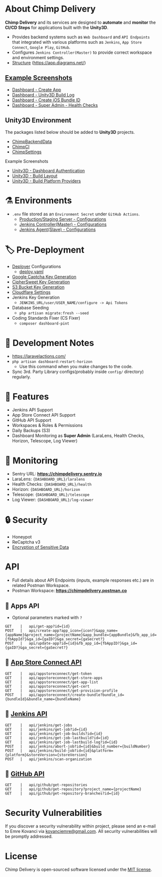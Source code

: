 # About Chimp Delivery
**Chimp Delivery** and its services are designed to **automate** and **monitor** the **CI/CD Steps** for applications built with the **Unity3D**.
- Provides backend systems such as ```Web Dashboard``` and ```API Endpoints``` that integrated with various platforms such as ```Jenkins```, ```App Store Connect```, ```Google Play```, ```GitHub```.
- Configures ```Jenkins Controller(Master)``` to provide correct workspace and environment settings.
- [Structure](https://github.com/ChimpDelivery/ChimpDelivery/blob/master/docs/CI-CD.drawio) (https://app.diagrams.net/)

## [Example Screenshots](https://github.com/ChimpDelivery/ChimpDelivery/tree/master/docs/Screenshots)
- [Dashboard - Create App](https://github.com/ChimpDelivery/ChimpDelivery/blob/master/docs/Screenshots/07_dashboard-create-app-1.png)
- [Dashboard - Unity3D Build Log](https://github.com/ChimpDelivery/ChimpDelivery/blob/master/docs/Screenshots/06_dashboard-app-build-log.png) 
- [Dashboard - Create iOS Bundle ID](https://github.com/ChimpDelivery/ChimpDelivery/blob/master/docs/Screenshots/10_dashboard-create-ios-bundle-id.png)
- [Dashboard - Super Admin - Health Checks](https://github.com/ChimpDelivery/ChimpDelivery/blob/master/docs/Screenshots/11_dashboard-superadmin-health.png)

## Unity3D Environment
The packages listed below should be added to **Unity3D** projects.
- [ChimpBackendData](https://github.com/ChimpDelivery/ChimpBackendData-Package) 
- [ChimpCI](https://github.com/ChimpDelivery/ChimpCI-Package)
- [ChimpSettings](https://github.com/ChimpDelivery/ChimpSettings-Package)

Example Screenshots
- [Unity3D - Dashboard Authentication](https://github.com/ChimpDelivery/ChimpDelivery/blob/master/docs/Screenshots_Unity3D/01_Unity3D_Dashboard_Auth.png)
- [Unity3D - Build Layout](https://github.com/ChimpDelivery/ChimpDelivery/blob/dev/docs/Screenshots_Unity3D/02_Unity3D_Dashboard_Build_Layout.png)
- [Unity3D - Build Platform Providers](https://github.com/ChimpDelivery/ChimpDelivery/blob/dev/docs/Screenshots_Unity3D/03_Unity3D_Dasboard_Asset_Data_Providers.png)

# :alembic: Environments
- ```.env``` file stored as an ```Environment Secret``` under ```GitHub Actions```.
  - [Production/Staging Server - Configurations](https://github.com/ChimpDelivery/ChimpDelivery-Deployment)
  - [Jenkins Controller(Master) - Configurations](https://github.com/ChimpDelivery/Jenkins-Controller-Docs)
  - [Jenkins Agent(Slave) - Configurations](https://github.com/ChimpDelivery/Jenkins-Agent-Docs)

# :label: Pre-Deployment
- [Deployer](https://deployer.org/docs/7.x/recipe/laravel) Configurations
  - [deploy.yaml](https://github.com/ChimpDelivery/ChimpDelivery/blob/dev/deploy.yaml)
- [Google Captcha Key Generation](https://www.google.com/recaptcha/admin/create)
- [CipherSweet Key Generation](https://github.com/spatie/laravel-ciphersweet)
- [S3 Bucket Key Generation](https://github.com)
- [Cloudflare Settings](https://dash.cloudflare.com)
- Jenkins Key Generation
  - ```JENKINS_URL/user/USER_NAME/configure -> Api Tokens```
- Database Seeding
  - ```php artisan migrate:fresh --seed```
- Coding Standards Fixer (CS Fixer)
  - ```composer dashboard-pint```

# :rotating_light: Development Notes
- https://laravelactions.com/
- ```php artisan dashboard:restart-horizon``` 
  - Use this command when you make changes to the code.
- Sync 3rd. Party Library configs(probably inside ```config/``` directory) regularly.

# :tada: Features
- Jenkins API Support
- App Store Connect API Support
- GitHub API Support
- Workspaces & Roles & Permissions
- Daily Backups (S3)
- Dashboard Monitoring as **Super Admin** (LaraLens, Health Checks, Horizon, Telescope, Log Viewer)

# :rocket: Monitoring
- Sentry URL: **https://chimpdelivery.sentry.io**
- LaraLens: ```{DASHBOARD_URL}/laralens```
- Health Checks: ```{DASHBOARD_URL}/health```
- Horizon: ```{DASHBOARD_URL}/horizon```
- Telescope: ```{DASHBOARD_URL}/telescope```
- Log Viewer: ```{DASHBOARD_URL}/log-viewer```

# :lock: Security
- Honeypot
- ReCaptcha v3
- [Encryption of Sensitive Data](https://github.com/ChimpDelivery/ChimpDelivery/tree/master/docs/Encryption)

# API
- Full details about API Endpoints (inputs, example responses etc.) are in related Postman Workspace.
- Postman Workspace: **https://chimpdelivery.postman.co**

## 🔑 Apps API
- Optional parameters marked with `?`

```
GET    |   api/get-app?id={id}
POST   |   api/create-app?app_icon={icon?}&app_name={appName}&project_name={projectName}&app_bundle={appBundle}&fb_app_id={fbAppId?}&ga_id={gaID?}&ga_secret={gaSecret?}
POST   |   api/update-app?id={id}&fb_app_id={fbAppID?}&ga_id={gaID?}&ga_secret={gaSecret?}
```

## 🔑 [App Store Connect API](https://developer.apple.com/documentation/appstoreconnectapi)
```
GET    |   api/appstoreconnect/get-token
GET    |   api/appstoreconnect/get-store-apps
GET    |   api/appstoreconnect/get-app-list
GET    |   api/appstoreconnect/get-cert
GET    |   api/appstoreconnect/get-provision-profile
POST   |   api/appstoreconnect/create-bundle?bundle_id={bundleId}&bundle_name={bundleName}
```

## 🔑 [Jenkins API](https://github.com/jenkinsci/pipeline-stage-view-plugin/tree/master/rest-api)
```
GET    |   api/jenkins/get-jobs
GET    |   api/jenkins/get-job?id={id}
GET    |   api/jenkins/get-job-builds?id={id}
GET    |   api/jenkins/get-job-lastbuild?id={id}
GET    |   api/jenkins/get-job-lastbuild-log?id={id}
POST   |   api/jenkins/abort-job?id={id}&build_number={buildNumber}
POST   |   api/jenkins/build-job?id={id}&platform={platform}&storeVersion={storeVersion}
POST   |   api/jenkins/scan-organization
```

## 🔑 [GitHub API](https://docs.github.com/en/rest?apiVersion=2022-11-28)
```
GET    |   api/github/get-repositories
GET    |   api/github/get-repository?project_name={projectName}
GET    |   api/github/get-repository-branches?id={id}
```

# Security Vulnerabilities

If you discover a security vulnerability within project, please send an e-mail to Emre Kovanci via [kovanciemre@gmail.com](mailto:kovanciemre@gmail.com). All security vulnerabilities will be promptly addressed.

# License

Chimp Delivery is open-sourced software licensed under the [MIT license](https://opensource.org/licenses/MIT).
